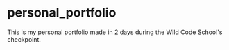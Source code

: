 # personal_portfolio
This is my personal portfolio made in 2 days during the Wild Code School's checkpoint.
